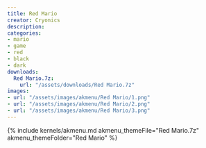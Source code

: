 ```yaml
---
title: Red Mario
creator: Cryonics
description: 
categories:
- mario
- game
- red
- black
- dark
downloads:
  Red Mario.7z:
    url: "/assets/downloads/Red Mario.7z"
images:
- url: "/assets/images/akmenu/Red Mario/1.png"
- url: "/assets/images/akmenu/Red Mario/2.png"
- url: "/assets/images/akmenu/Red Mario/3.png"
---
```


{% include kernels/akmenu.md akmenu_themeFile="Red Mario.7z" akmenu_themeFolder="Red Mario" %}
